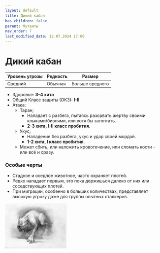 ```yaml
---
layout: default
title: Дикий кабан
has_children: false
parent: Мутанты
nav_order: 7
last_modified_date: 12.07.2024 17:00
---
```


# Дикий кабан

| Уровень угрозы | Редкость | Размер          |
|----------------|----------|-----------------|
| Средний        | Обычная  | Больше среднего |

- Здоровье: **3-4 хита**
- Общий Класс защиты (ОКЗ): **I-II**
- Атака:
    - Таран;
        - Нападает с разбега, пытаясь разорвать жертву своими клыками/бивнями, или хотя бы затоптать.
        - **2-3 хита, I-II класс пробития**.
    - Укус;
        - Нападение без разбега, укус и удар своей мордой.
        - **1-2 хита, I класс пробития**.
    - Может сбить, или наложить кровотечение, или сломать кости - или всё и сразу.

### Особые черты

- Стадное и оседлое животное, часто охраняет плотей.
- Редко нападает первым, это пока держишься далеко от них или соседствующих плотей.
- При миграции, особенно в больших количествах, представляет высокую угрозу даже для группы опытных сталкеров.

<img src="https://github.com/ivatar39/stalker-ttrpg/blob/main/assets/images/monsters/boar.webp?raw=true" alt="boar" width="200"/>